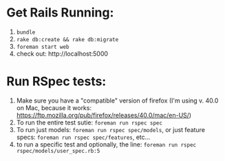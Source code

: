 # Get Rails Running:

1. `bundle`
2. `rake db:create && rake db:migrate`
3. `foreman start web`
4. check out: http://localhost:5000

# Run RSpec tests:

1. Make sure you have a "compatible" version of firefox (I'm using v. 40.0 on Mac, because it works: https://ftp.mozilla.org/pub/firefox/releases/40.0/mac/en-US/)
2. To run the entire test sutie: `foreman run rspec spec`
3. To run just models: `foreman run rspec spec/models`, or just feature specs: `foreman run rspec spec/features`, etc...
4. to run a specific test and optionally, the line: `foreman run rspec rspec/models/user_spec.rb:5`
